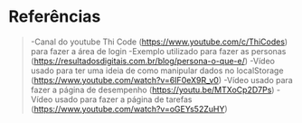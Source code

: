 # Referências

> -Canal do youtube Thi Code (https://www.youtube.com/c/ThiCodes) para fazer a área de login
> -Exemplo utilizado para fazer as personas (https://resultadosdigitais.com.br/blog/persona-o-que-e/)
> -Vídeo usado para ter uma ideia de como manipular dados no localStorage (https://www.youtube.com/watch?v=6IF0eX9R_v0)
> -Vídeo usado para fazer a página de desempenho (https://youtu.be/MTXoCp2D7Ps)
> -Vídeo usado para fazer a página de tarefas (https://www.youtube.com/watch?v=oGEYs52ZuHY)

